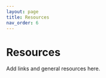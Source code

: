 ```yaml
---
layout: page
title: Resources
nav_order: 6
---
```


# Resources
Add links and general resources here.
